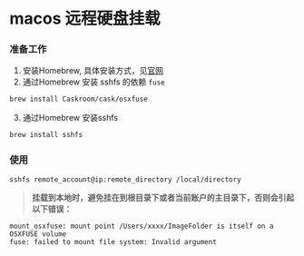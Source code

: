 # macos 远程硬盘挂载

### 准备工作

1. 安装Homebrew, 具体安装方式，见[官网](https://brew.sh/index_zh-cn.html)
2. 通过Homebrew 安装 sshfs 的依赖 `fuse`

 ```bash
brew install Caskroom/cask/osxfuse
```

3. 通过Homebrew 安装sshfs

```bash 
brew install sshfs
```


### 使用

```bash
sshfs remote_account@ip:remote_directory /local/directory
```


> **挂载到本地时，避免挂在到根目录下或者当前账户的主目录下，否则会引起以下错误：**

```
mount_osxfuse: mount point /Users/xxxx/ImageFolder is itself on a OSXFUSE volume
fuse: failed to mount file system: Invalid argument

```
